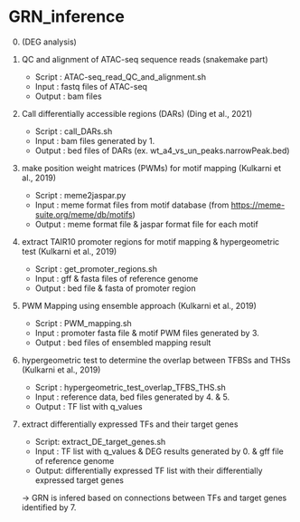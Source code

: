# GRN_inference

0. (DEG analysis)

1. QC and alignment of ATAC-seq sequence reads (snakemake part) 

    * Script    : ATAC-seq_read_QC_and_alignment.sh
    * Input     : fastq files of ATAC-seq
    * Output    : bam files
 
2. Call differentially accessible regions (DARs) (Ding et al., 2021)

    * Script    : call_DARs.sh
    * Input     : bam files generated by 1.
    * Output    : bed files of DARs (ex. wt_a4_vs_un_peaks.narrowPeak.bed)

3. make position weight matrices (PWMs) for motif mapping (Kulkarni et al., 2019)

    * Script    : meme2jaspar.py
    * Input     : meme format files from motif database (from https://meme-suite.org/meme/db/motifs)
    * Output    : meme format file & jaspar format file for each motif

6. extract TAIR10 promoter regions for motif mapping & hypergeometric test (Kulkarni et al., 2019)

    * Script    : get_promoter_regions.sh
    * Input     : gff & fasta files of reference genome
    * Output    : bed file & fasta of promoter region

5. PWM Mapping using ensemble approach (Kulkarni et al., 2019)

    * Script    : PWM_mapping.sh
    * Input     : promoter fasta file & motif PWM files generated by 3.
    * Output    : bed files of ensembled mapping result

6. hypergeometric test to determine the overlap between TFBSs and THSs (Kulkarni et al., 2019)

    * Script    : hypergeometric_test_overlap_TFBS_THS.sh
    * Input     : reference data, bed files generated by 4. & 5.
    * Output    : TF list with q_values

7. extract differentially expressed TFs and their target genes
    
    * Script: extract_DE_target_genes.sh
    * Input : TF list with q_values & DEG results generated by 0. & gff file of reference genome
    * Output: differentially expressed TF list with their differentially expressed target genes 

    -> GRN is infered based on connections between TFs and target genes identified by 7. 
    